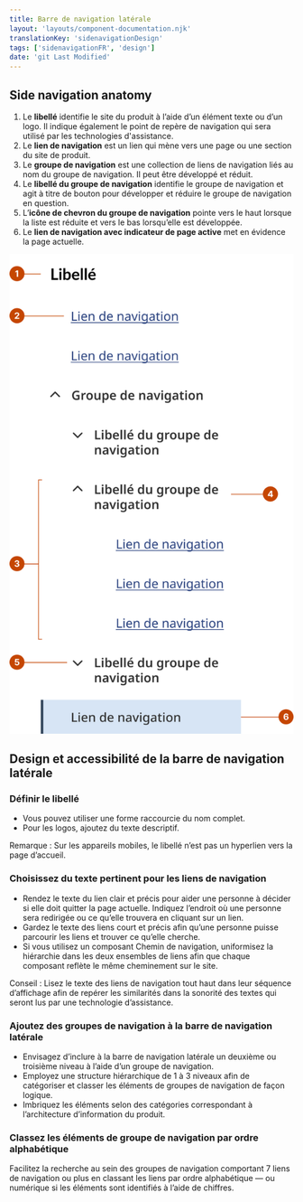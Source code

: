 ```yaml
---
title: Barre de navigation latérale
layout: 'layouts/component-documentation.njk'
translationKey: 'sidenavigationDesign'
tags: ['sidenavigationFR', 'design']
date: 'git Last Modified'
---
```


## Side navigation anatomy

<ol class="anatomy-list">
  <li>Le <strong>libellé</strong> identifie le site du produit à l’aide d’un élément texte ou d’un logo. Il indique également le point de repère de navigation qui sera utilisé par les technologies d'assistance.</li>
  <li>Le <strong>lien de navigation</strong> est un lien qui mène vers une page ou une section du site de produit.</li>
  <li>Le <strong>groupe de navigation</strong> est une collection de liens de navigation liés au nom du groupe de navigation. Il peut être développé et réduit.</li>
  <li>Le <strong>libellé du groupe de navigation</strong> identifie le groupe de navigation et agit à titre de bouton pour développer et réduire le groupe de navigation en question.</li>
  <li>L’<strong>icône de chevron du groupe de navigation</strong> pointe vers le haut lorsque la liste est réduite et vers le bas lorsqu’elle est développée.</li>
  <li>Le <strong>lien de navigation avec indicateur de page active</strong> met en évidence la page actuelle.</li>
</ol>

<img class="b-sm b-default p-400" src="/images/fr/components/anatomy/gcds-side-nav-anatomy.svg" alt="L'anatomie du composant barre de navigation latérale identifiant le libellé, le lien de navigation, le groupe de navigation, le libellé du groupe de navigation, l'icône de chevron du groupe de navigation, le lien de navigation avec indicateur de page active."/>

## Design et accessibilité de la barre de navigation latérale

### Définir le libellé

- Vous pouvez utiliser une forme raccourcie du nom complet.
- Pour les logos, ajoutez du texte descriptif.

Remarque : Sur les appareils mobiles, le libellé n’est pas un hyperlien vers la page d’accueil.

### Choisissez du texte pertinent pour les liens de navigation

- Rendez le texte du lien clair et précis pour aider une personne à décider si elle doit quitter la page actuelle. Indiquez l’endroit où une personne sera redirigée ou ce qu’elle trouvera en cliquant sur un lien.
- Gardez le texte des liens court et précis afin qu’une personne puisse parcourir les liens et trouver ce qu’elle cherche.
- Si vous utilisez un composant Chemin de navigation, uniformisez la hiérarchie dans les deux ensembles de liens afin que chaque composant reflète le même cheminement sur le site.

Conseil : Lisez le texte des liens de navigation tout haut dans leur séquence d’affichage afin de repérer les similarités dans la sonorité des textes qui seront lus par une technologie d’assistance.

### Ajoutez des groupes de navigation à la barre de navigation latérale

- Envisagez d’inclure à la barre de navigation latérale un deuxième ou troisième niveau à l’aide d’un groupe de navigation.
- Employez une structure hiérarchique de 1 à 3 niveaux afin de catégoriser et classer les éléments de groupes de navigation de façon logique.
- Imbriquez les éléments selon des catégories correspondant à l’architecture d’information du produit.

### Classez les éléments de groupe de navigation par ordre alphabétique

Facilitez la recherche au sein des groupes de navigation comportant 7 liens de navigation ou plus en classant les liens par ordre alphabétique — ou numérique si les éléments sont identifiés à l’aide de chiffres.
